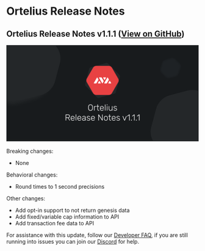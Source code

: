 # Ortelius Release Notes

## Ortelius Release Notes v1.1.1 \([View on GitHub](https://github.com/ava-labs/ortelius/releases/tag/v1.1.1)\)

![](../../.gitbook/assets/group-2094.png)

Breaking changes:

* None

Behavioral changes:

* Round times to 1 second precisions

Other changes:

* Add opt-in support to not return genesis data
* Add fixed/variable cap information to API
* Add transaction fee data to API

For assistance with this update, follow our [Developer FAQ](https://support.avalabs.org/en/collections/2618154-developer-faq), if you are still running into issues you can join our [Discord](https://chat.avax.network) for help.

